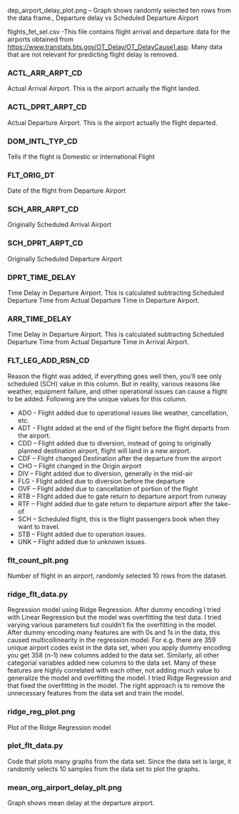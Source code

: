 dep_airport_delay_plot.png – Graph shows randomly selected ten rows from the data frame., Departure delay vs Scheduled Departure Airport

flights_fet_sel.csv -This file contains flight arrival and departure data for the airports obtained from https://www.transtats.bts.gov/OT_Delay/OT_DelayCause1.asp. Many data that are not relevant for predicting flight delay is removed. 

### ACTL_ARR_ARPT_CD
Actual Arrival Airport. This is the airport actually the flight landed.

### ACTL_DPRT_ARPT_CD
Actual Departure Airport. This is the airport actually the flight departed.

### DOM_INTL_TYP_CD
Tells if the flight is Domestic or International Flight

### FLT_ORIG_DT
Date of the flight from Departure Airport

### SCH_ARR_ARPT_CD
Originally Scheduled Arrival Airport 

### SCH_DPRT_ARPT_CD
Originally Scheduled Departure Airport

### DPRT_TIME_DELAY
Time Delay in Departure Airport. This is calculated subtracting Scheduled Departure Time from Actual Departure Time in Departure Airport.

### ARR_TIME_DELAY
Time Delay in Departure Airport. This is calculated subtracting Scheduled Departure Time from Actual Departure Time in Arrival Airport.

### FLT_LEG_ADD_RSN_CD
Reason the flight was added, if everything goes well then, you’ll see only scheduled (SCH) value in this column. But in reality, various reasons like weather, equipment failure, and other operational issues can cause a flight to be added. Following are the unique values for this column.

* ADO - Flight added due to operational issues like weather, cancellation, etc.
* ADT - Flight added at the end of the flight before the flight departs from the airport.	
* CDD – Flight added due to diversion, instead of going to originally planned destination airport, flight will land in a new airport. 	
* CDF – Flight changed Destination after the departure from the airport	
* CHO – Flight changed in the Origin airport	
* DIV – Flight added due to diversion, generally in the mid-air	
* FLG - Flight added due to diversion before the departure	
* OVF – Flight added due to cancellation of portion of the flight	
* RTB – Flight added due to gate return to departure airport from runway	
* RTF – Flight added due to gate return to departure airport after the take-of	
* SCH – Scheduled flight, this is the flight passengers book when they want to travel.	
* STB – Flight added due to operation issues.	
* UNK – Flight added due to unknown issues.	

### flt_count_plt.png
Number of flight in an airport, randomly selected 10 rows from the dataset.

### ridge_flt_data.py
Regression model using Ridge Regression. After dummy encoding I tried with Linear Regression but the model was overfitting the test data. I tried varying various parameters but couldn’t fix the overfitting in the model. After dummy encoding many features are with 0s and 1s in the data, this caused multicollinearity in the regression model. For e.g. there are 359 unique airport codes exist in the data set, when you apply dummy encoding you get 358 (n-1) new columns added to the data set. Similarly, all other categorial variables added new columns to the data set. Many of these features are highly correlated with each other, not adding much value to generalize the model and overfitting the model. I tried Ridge Regression and that fixed the overfitting in the model. The right approach is to remove the unnecessary features from the data set and train the model. 

### ridge_reg_plot.png
Plot of the Ridge Regression model

### plot_flt_data.py
Code that plots many graphs from the data set. Since the data set is large, it randomly selects 10 samples from the data set to plot the graphs.

### mean_org_airport_delay_plt.png
Graph shows mean delay at the departure airport. 

